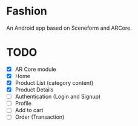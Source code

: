 # Fashion
An Android app based on Sceneform and ARCore.

# TODO
 - [x] AR Core module
 - [X] Home
 - [X] Product List (category content)
 - [X] Product Details
 - [ ] Authentication (Login and Signup)
 - [ ] Profile
 - [ ] Add to cart
 - [ ] Order (Transaction)
